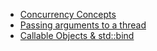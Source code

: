 - [Concurrency Concepts](../c++/concurrency-parallel/concepts.md)
- [Passing arguments to a thread](../c++/concurrency-parallel/passing-arguments-to-a-thread-function.md)
- [Callable Objects & std::bind](https://github.com/ElijahGCHEN/TIL/blob/main/c%2B%2B/trivia.md#callable-objects)
